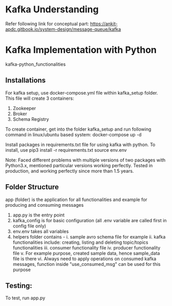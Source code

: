 # Kafka Understanding
Refer following link for conceptual part: https://ankit-apdc.gitbook.io/system-design/message-queue/kafka

# Kafka Implementation with Python
kafka-python_functionalities

## Installations
For kafka setup, use docker-compose.yml file within kafka_setup folder. This file will create 3 containers:
1. Zookeeper
2. Broker
3. Schema Registry

To create container, get into the folder kafka_setup and run following command in linux/ubuntu based system:
docker-compose up -d

Install packages in requirements.txt file for using kafka with python. To install, use
pip3 install -r requirements.txt 
source env.env

Note: Faced different problems with multiple versions of two packages with Python3.x, mentioned particular versions working perfectly. Tested in production, and working perfectly since more than 1.5 years.

## Folder Structure
app (folder) is the application for all functionalities and example for producing and consuming messages
1. app.py is the entry point
2. kafka_config is for basic configuration (all .env variable are called first in config file only)
3. env.env takes all variables
4. helpers folder contains -
		i. sample avro schema file for example
		ii. kafka functionalities include: creating, listing and deleting topic/topics functionalities
		iii. consumer functionality file
		iv. producer functionality file
		v. For example purpose, created sample data, hence sample_data file is there
		vi. Always need to apply operations on consumed kafka messages, function inside "use_consumed_msg" can be used for this purpose
		
## Testing:
To test, run app.py
